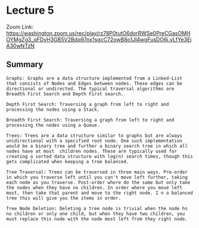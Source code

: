 # Lecture 5

Zoom Link: <https://washington.zoom.us/rec/play/rz78P0tutO6dorRWSe0PreCGasOMHOYMgZg3_qFDvH3GB5V2Bdq97nx1sgcC72owB8o1Jl4wgFusDO6j.vLfYe3EjA30wNTzN>

## Summary

    Graphs: Graphs are a data structure implemented from a Linked-List that consists of Nodes and Edges between nodes. These edges can be directional or undirected. The typical traversal algorithms are Breadth First Search and Depth First search.

    Depth First Search: Traversing a graph from left to right and processing the nodes using a Stack. 

    Breadth First Search: Traversing a graph from left to right and processing the nodes using a Queue. 

    Trees: Trees are a data structure similar to graphs but are always unidirectional with a specified root node. One such implementation would be a binary tree and further a binary search tree in which all nodes have at most  children nodes. These are typically used for creating a sorted data structure with log(n) search times, though this gets complicated when keeping a tree balanced.

    Tree Traversal: Trees can be traversed in three main ways. Pre-order in which you traverse left until you can't move left further, taking each node as you traverse. Post-order where do the same but only take the nodes when they have no children. In order where you move left most, then take that parent and move to the right node. I n a balanced tree this will give you the items in order.

    Tree Node Deletion: Deleting a tree node is trivial when the node hs no children or only one child, but when they have two children, you must replace this node with the node most left from they right node.
